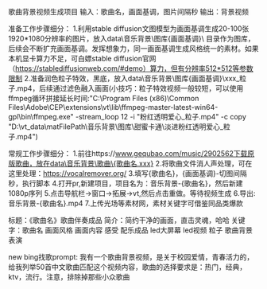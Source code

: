 歌曲背景视频生成项目
输入：歌曲名，画面基调，图片间隔秒
输出：背景视频

准备工作步骤细分：
1.利用stable diffusion文图模型为画面基调生成20-100张1920*1080分辨率的图片，放入data\音乐背景\图库\{画面基调}\ 目录作为图库，后续会不断扩充画面基调。发挥想象力，同一画面基调生成风格统一的素材。如果本机显卡算力不足，可白嫖stable diffusion官网（https://stablediffusionweb.com/#demo）算力，但有分辨率512*512等参数限制
2.准备润色粒子特效，黑底，放入data\音乐背景\图库\{画面基调}\xxx_粒子.mp4，后续通过滤色融入画面(小技巧：粒子特效视频一般较短，可以使用ffmpeg循环拼接延长时间:"C:\Program Files (x86)\Common Files\Adobe\CEP\extensions\vt\lib\ffmpeg-master-latest-win64-gpl\bin\ffmpeg.exe" -stream_loop 12 -i "粉红透明爱心_粒子.mp4" -c copy "D:\vt_data\matFilePath\音乐背景\图库\甜蜜卡通\淡进粉红透明爱心_粒子.mp4")

常规工作步骤细分：
1.前往https://www.gequbao.com/music/2902562下载原版歌曲，放在data\音乐背景\歌曲\{歌曲名.xxx}
2.将歌曲文件消人声处理，可在这里处理：https://vocalremover.org/
3.填写{歌曲名}，{画面基调}-切图间隔秒，执行脚本
4.打开pr,新建项目，项目名为：音乐背景-{歌曲名}，然后新建1080p序列
5.点击导航栏->窗口->拓展->vt,然后点击重做。等待视频生成
6.导出:音乐背景-{歌曲名}.mp4
7.上传光场等素材网，素材关键字可借鉴同品类爆款


标题：《歌曲名》歌曲伴奏成品
简介：简约干净的画面，直击灵魂，哈哈
关键字：歌曲名 画面风格 画面内容 感受 配乐成品 led大屏幕 led视频 粒子 歌曲背景 表演

new bing找歌prompt:
我有一个歌曲背景视频，是关于校园爱情，青春活力的，给我列举50首中文歌曲匹配这个视频内容，歌曲的选择要求是：热门，经典，ktv，流行。注意，排除掉那些小众歌曲